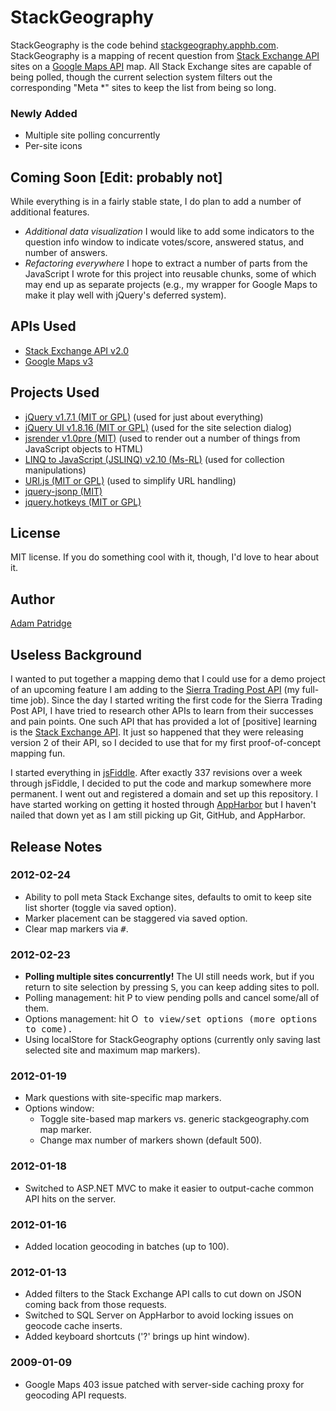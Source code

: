 # StackGeography

StackGeography is the code behind [stackgeography.apphb.com](http://stackgeography.apphb.com/). StackGeography is a mapping of recent question from [Stack Exchange API][1] sites on a [Google Maps API][2] map. All Stack Exchange sites are capable of being polled, though the current selection system filters out the corresponding "Meta *" sites to keep the list from being so long.

### Newly Added

* Multiple site polling concurrently
* Per-site icons

## Coming Soon [Edit: probably not]

While everything is in a fairly stable state, I do plan to add a number of additional features.

* _Additional data visualization_ I would like to add some indicators to the question info window to indicate votes/score, answered status, and number of answers.
* _Refactoring everywhere_ I hope to extract a number of parts from the JavaScript I wrote for this project into reusable chunks, some of which may end up as separate projects (e.g., my wrapper for Google Maps to make it play well with jQuery's deferred system).

## APIs Used

* [Stack Exchange API v2.0][1]
* [Google Maps v3][2]

## Projects Used

* [jQuery v1.7.1 (MIT or GPL)][3] (used for just about everything)
* [jQuery UI v1.8.16 (MIT or GPL)][4] (used for the site selection dialog)
* [jsrender v1.0pre (MIT)][5] (used to render out a number of things from JavaScript objects to HTML)
* [LINQ to JavaScript (JSLINQ) v2.10 (Ms-RL)][6] (used for collection manipulations)
* [URI.js (MIT or GPL)][7] (used to simplify URL handling)
* [jquery-jsonp (MIT)](http://code.google.com/p/jquery-jsonp/)
* [jquery.hotkeys (MIT or GPL)](https://github.com/jeresig/jquery.hotkeys/blob/master/jquery-1.4.2.js)

## License

MIT license. If you do something cool with it, though, I'd love to hear about it.

## Author

[Adam Patridge][8]

## Useless Background

I wanted to put together a mapping demo that I could use for a demo project of an upcoming feature I am adding to the [Sierra Trading Post API](http://dev.sierratradingpost.com) (my full-time job). Since the day I started writing the first code for the Sierra Trading Post API, I have tried to research other APIs to learn from their successes and pain points. One such API that has provided a lot of [positive] learning is the [Stack Exchange API][1]. It just so happened that they were releasing version 2 of their API, so I decided to use that for my first proof-of-concept mapping fun.

I started everything in [jsFiddle](http://jsfiddle.net). After exactly 337 revisions over a week through jsFiddle, I decided to put the code and markup somewhere more permanent. I went out and registered a domain and set up this repository. I have started working on getting it hosted through [AppHarbor](https://appharbor.com/) but I haven't nailed that down yet as I am still picking up Git, GitHub, and AppHarbor.

## Release Notes

### 2012-02-24

* Ability to poll meta Stack Exchange sites, defaults to omit to keep site list shorter (toggle via saved option).
* Marker placement can be staggered via saved option.
* Clear map markers via <kbd>#</kbd>.

### 2012-02-23

* **Polling multiple sites concurrently!** The UI still needs work, but if you return to site selection by pressing <kbd>S</kbd>, you can keep adding sites to poll.
* Polling management: hit <kbp>P</kbd> to view pending polls and cancel some/all of them.
* Options management: hit <kbp>O<kbd> to view/set options (more options to come).
* Using localStore for StackGeography options (currently only saving last selected site and maximum map markers).

### 2012-01-19

* Mark questions with site-specific map markers.
* Options window:
  * Toggle site-based map markers vs. generic stackgeography.com map marker.
  * Change max number of markers shown (default 500).

### 2012-01-18

* Switched to ASP.NET MVC to make it easier to output-cache common API hits on the server.

### 2012-01-16

* Added location geocoding in batches (up to 100).

### 2012-01-13

* Added filters to the Stack Exchange API calls to cut down on JSON coming back from those requests.
* Switched to SQL Server on AppHarbor to avoid locking issues on geocode cache inserts.
* Added keyboard shortcuts ('?' brings up hint window).

### 2009-01-09

* Google Maps 403 issue patched with server-side caching proxy for geocoding API requests.

  [1]: http://api.stackexchange.com/docs/
  [2]: http://code.google.com/apis/maps/documentation/javascript/basics.html
  [3]: http://jquery.com/
  [4]: http://jqueryui.com/
  [5]: https://github.com/BorisMoore/jsrender
  [6]: http://jslinq.codeplex.com/
  [7]: http://medialize.github.com/URI.js/
  [8]: http://www.patridgedev.com/

